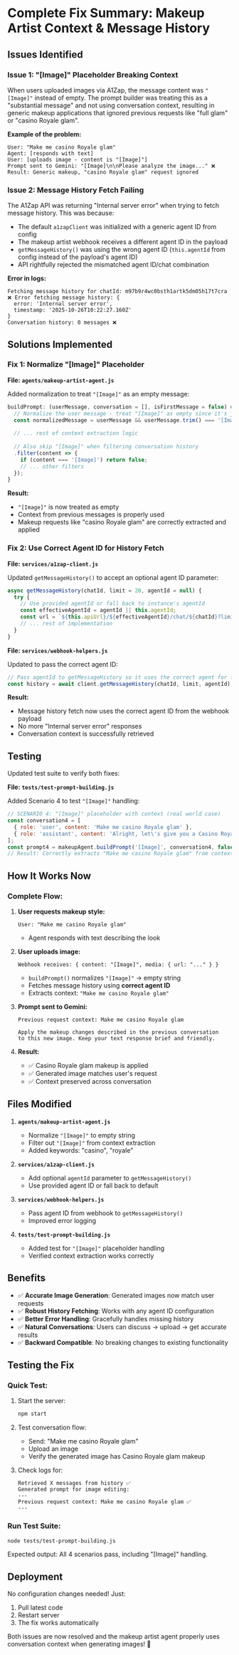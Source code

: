 # Complete Fix Summary: Makeup Artist Context & Message History

## Issues Identified

### Issue 1: "[Image]" Placeholder Breaking Context
When users uploaded images via A1Zap, the message content was `"[Image]"` instead of empty. The prompt builder was treating this as a "substantial message" and not using conversation context, resulting in generic makeup applications that ignored previous requests like "full glam" or "casino Royale glam".

**Example of the problem:**
```
User: "Make me casino Royale glam"
Agent: [responds with text]
User: [uploads image - content is "[Image]"]
Prompt sent to Gemini: "[Image]\n\nPlease analyze the image..." ❌
Result: Generic makeup, "casino Royale glam" request ignored
```

### Issue 2: Message History Fetch Failing
The A1Zap API was returning "Internal server error" when trying to fetch message history. This was because:
- The default `a1zapClient` was initialized with a generic agent ID from config
- The makeup artist webhook receives a different agent ID in the payload
- `getMessageHistory()` was using the wrong agent ID (`this.agentId` from config instead of the payload's agent ID)
- API rightfully rejected the mismatched agent ID/chat combination

**Error in logs:**
```
Fetching message history for chatId: m97b9r4wc0bsth1artk5dm05h17t7cra
❌ Error fetching message history: {
  error: 'Internal server error',
  timestamp: '2025-10-26T10:22:27.160Z'
}
Conversation history: 0 messages ❌
```

## Solutions Implemented

### Fix 1: Normalize "[Image]" Placeholder

**File: `agents/makeup-artist-agent.js`**

Added normalization to treat `"[Image]"` as an empty message:

```javascript
buildPrompt: (userMessage, conversation = [], isFirstMessage = false) => {
  // Normalize the user message - treat "[Image]" as empty since it's just a placeholder
  const normalizedMessage = userMessage && userMessage.trim() === '[Image]' ? '' : userMessage;
  
  // ... rest of context extraction logic
  
  // Also skip "[Image]" when filtering conversation history
  .filter(content => {
    if (content === '[Image]') return false;
    // ... other filters
  });
}
```

**Result:**
- `"[Image]"` is now treated as empty
- Context from previous messages is properly used
- Makeup requests like "casino Royale glam" are correctly extracted and applied

### Fix 2: Use Correct Agent ID for History Fetch

**File: `services/a1zap-client.js`**

Updated `getMessageHistory()` to accept an optional agent ID parameter:

```javascript
async getMessageHistory(chatId, limit = 20, agentId = null) {
  try {
    // Use provided agentId or fall back to instance's agentId
    const effectiveAgentId = agentId || this.agentId;
    const url = `${this.apiUrl}/${effectiveAgentId}/chat/${chatId}?limit=${limit}`;
    // ... rest of implementation
  }
}
```

**File: `services/webhook-helpers.js`**

Updated to pass the correct agent ID:

```javascript
// Pass agentId to getMessageHistory so it uses the correct agent for fetching
const history = await client.getMessageHistory(chatId, limit, agentId);
```

**Result:**
- Message history fetch now uses the correct agent ID from the webhook payload
- No more "Internal server error" responses
- Conversation context is successfully retrieved

## Testing

Updated test suite to verify both fixes:

**File: `tests/test-prompt-building.js`**

Added Scenario 4 to test `"[Image]"` handling:

```javascript
// SCENARIO 4: "[Image]" placeholder with context (real world case)
const conversation4 = [
  { role: 'user', content: 'Make me casino Royale glam' },
  { role: 'assistant', content: 'Alright, let\'s give you a Casino Royale glam look!' }
];
const prompt4 = makeupAgent.buildPrompt('[Image]', conversation4, false);
// Result: Correctly extracts "Make me casino Royale glam" from context ✅
```

## How It Works Now

### Complete Flow:

1. **User requests makeup style:**
   ```
   User: "Make me casino Royale glam"
   ```
   - Agent responds with text describing the look

2. **User uploads image:**
   ```
   Webhook receives: { content: "[Image]", media: { url: "..." } }
   ```
   - `buildPrompt()` normalizes `"[Image]"` → empty string
   - Fetches message history using **correct agent ID**
   - Extracts context: `"Make me casino Royale glam"`

3. **Prompt sent to Gemini:**
   ```
   Previous request context: Make me casino Royale glam
   
   Apply the makeup changes described in the previous conversation 
   to this new image. Keep your text response brief and friendly.
   ```

4. **Result:**
   - ✅ Casino Royale glam makeup is applied
   - ✅ Generated image matches user's request
   - ✅ Context preserved across conversation

## Files Modified

1. **`agents/makeup-artist-agent.js`**
   - Normalize `"[Image]"` to empty string
   - Filter out `"[Image]"` from context extraction
   - Added keywords: "casino", "royale"

2. **`services/a1zap-client.js`**
   - Add optional `agentId` parameter to `getMessageHistory()`
   - Use provided agent ID or fall back to default

3. **`services/webhook-helpers.js`**
   - Pass agent ID from webhook to `getMessageHistory()`
   - Improved error logging

4. **`tests/test-prompt-building.js`**
   - Added test for `"[Image]"` placeholder handling
   - Verified context extraction works correctly

## Benefits

- ✅ **Accurate Image Generation**: Generated images now match user requests
- ✅ **Robust History Fetching**: Works with any agent ID configuration
- ✅ **Better Error Handling**: Gracefully handles missing history
- ✅ **Natural Conversations**: Users can discuss → upload → get accurate results
- ✅ **Backward Compatible**: No breaking changes to existing functionality

## Testing the Fix

### Quick Test:

1. Start the server:
   ```bash
   npm start
   ```

2. Test conversation flow:
   - Send: "Make me casino Royale glam"
   - Upload an image
   - Verify the generated image has Casino Royale glam makeup

3. Check logs for:
   ```
   Retrieved X messages from history ✅
   Generated prompt for image editing:
   ---
   Previous request context: Make me casino Royale glam ✅
   ---
   ```

### Run Test Suite:

```bash
node tests/test-prompt-building.js
```

Expected output: All 4 scenarios pass, including "[Image]" handling.

## Deployment

No configuration changes needed! Just:

1. Pull latest code
2. Restart server
3. The fix works automatically

Both issues are now resolved and the makeup artist agent properly uses conversation context when generating images! 🎉

